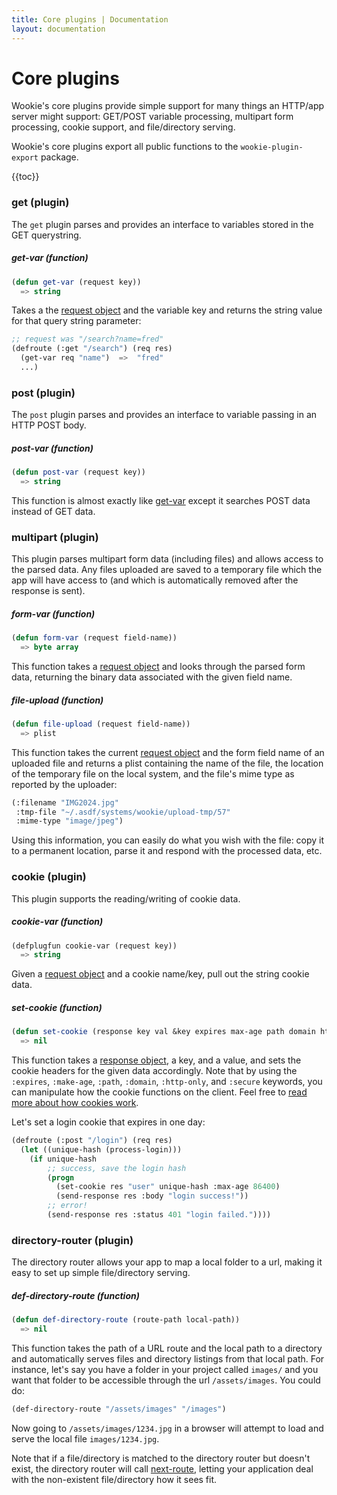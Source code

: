 ```yaml
---
title: Core plugins | Documentation
layout: documentation
---
```


Core plugins
============
Wookie's core plugins provide simple support for many things an HTTP/app server
might support: GET/POST variable processing, multipart form processing, cookie
support, and file/directory serving.

Wookie's core plugins export all public functions to the `wookie-plugin-export`
package.

{{toc}}

### get (plugin)
The `get` plugin parses and provides an interface to variables stored in the GET
querystring.

##### get-var (function)
```lisp
(defun get-var (request key))
  => string
```
Takes a the [request object](/docs/request-handling#request) and the variable
key and returns the string value for that query string parameter:

```lisp
;; request was "/search?name=fred"
(defroute (:get "/search") (req res)
  (get-var req "name")  =>  "fred"
  ...)
```

### post (plugin)
The `post` plugin parses and provides an interface to variable passing in an
HTTP POST body.

##### post-var (function)
```lisp
(defun post-var (request key))
  => string
```
This function is almost exactly like [get-var](#get-var) except it searches POST
data instead of GET data.

### multipart (plugin)
This plugin parses multipart form data (including files) and allows access to
the parsed data. Any files uploaded are saved to a temporary file which the
app will have access to (and which is automatically removed after the response
is sent).

##### form-var (function)
```lisp
(defun form-var (request field-name))
  => byte array
```
This function takes a [request object](/docs/request-handling#request) and looks
through the parsed form data, returning the binary data associated with the
given field name.

##### file-upload (function)
```lisp
(defun file-upload (request field-name))
  => plist
```
This function takes the current [request object](/docs/request-handling#request)
and the form field name of an uploaded file and returns a plist containing the
name of the file, the location of the temporary file on the local system, and
the file's mime type as reported by the uploader:

```lisp
(:filename "IMG2024.jpg"
 :tmp-file "~/.asdf/systems/wookie/upload-tmp/57"
 :mime-type "image/jpeg")
```

Using this information, you can easily do what you wish with the file: copy it
to a permanent location, parse it and respond with the processed data, etc.

### cookie (plugin)
This plugin supports the reading/writing of cookie data.

##### cookie-var (function)
```lisp
(defplugfun cookie-var (request key))
  => string
```
Given a [request object](/docs/request-handling#request) and a cookie name/key,
pull out the string cookie data.

##### set-cookie (function)
```lisp
(defun set-cookie (response key val &key expires max-age path domain http-only secure))
  => nil
```
This function takes a [response object](/docs/request-handling#response), a key,
and a value, and sets the cookie headers for the given data accordingly. Note
that by using the `:expires`, `:make-age`, `:path`, `:domain`, `:http-only`, and
`:secure` keywords, you can manipulate how the cookie functions on the client.
Feel free to [read more about how cookies work](http://en.wikipedia.org/wiki/HTTP_cookie).

Let's set a login cookie that expires in one day:
```lisp
(defroute (:post "/login") (req res)
  (let ((unique-hash (process-login)))
    (if unique-hash
        ;; success, save the login hash
        (progn
          (set-cookie res "user" unique-hash :max-age 86400)
          (send-response res :body "login success!"))
        ;; error!
        (send-response res :status 401 "login failed."))))
```

### directory-router (plugin)
The directory router allows your app to map a local folder to a url, making it
easy to set up simple file/directory serving.

##### def-directory-route (function)
```lisp
(defun def-directory-route (route-path local-path))
  => nil
```
This function takes the path of a URL route and the local path to a directory
and automatically serves files and directory listings from that local path. For
instance, let's say you have a folder in your project called `images/` and you
want that folder to be accessible through the url `/assets/images`. You could
do:

```lisp
(def-directory-route "/assets/images" "/images")
```

Now going to `/assets/images/1234.jpg` in a browser will attempt to load and
serve the local file `images/1234.jpg`.

Note that if a file/directory is matched to the directory router but doesn't
exist, the directory router will call [next-route](/docs/routes#next-route),
letting your application deal with the non-existent file/directory how it sees
fit.
